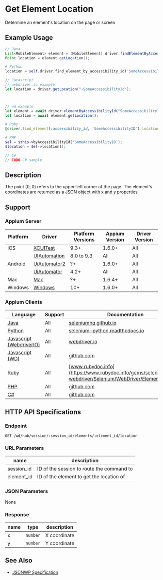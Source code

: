 # Get Element Location

Determine an element's location on the page or screen
## Example Usage

```java
// Java
List<MobileElement> element = (MobileElement) driver.findElementByAccessibilityId("SomeAccessibilityID");
Point location = element.getLocation();

```

```python
# Python
location = self.driver.find_element_by_accessibility_id('SomeAccessibilityID').location

```

```javascript
// Javascript
// webdriver.io example
let location = driver.getLocation("~SomeAccessibilityId");



// wd example
let element = await driver.elementByAccessibilityId("SomeAccessibilityID");
let location = await element.getLocation();

```

```ruby
# Ruby
@driver.find_element(:accessibility_id, 'SomeAccessibilityID').location

```

```php
# PHP
$el = $this->byAccessibilityId('SomeAccessibilityID');
$location = $el->location();

```

```csharp
// C#
// TODO C# sample

```


## Description

The point (0, 0) refers to the upper-left corner of the page. The element's coordinates are returned as a JSON object with x and y properties

## Support

### Appium Server

|Platform|Driver|Platform Versions|Appium Version|Driver Version|
|--------|----------------|------|--------------|--------------|
| iOS | [XCUITest](/docs/en/drivers/ios-xcuitest.md) | 9.3+ | 1.6.0+ | All |
|  | [UIAutomation](/docs/en/drivers/ios-uiautomation.md) | 8.0 to 9.3 | All | All |
| Android | [UiAutomator2](/docs/en/drivers/android-uiautomator2.md) | ?+ | 1.6.0+ | All |
|  | [UiAutomator](/docs/en/drivers/android-uiautomator.md) | 4.2+ | All | All |
| Mac | [Mac](/docs/en/drivers/mac.md) | ?+ | 1.6.4+ | All |
| Windows | [Windows](/docs/en/drivers/windows.md) | 10+ | 1.6.0+ | All |

### Appium Clients

|Language|Support|Documentation|
|--------|-------|-------------|
|[Java](https://github.com/appium/java-client/releases/latest)| All |  [seleniumhq.github.io](https://seleniumhq.github.io/selenium/docs/api/java/org/openqa/selenium/WebElement.html#getLocation--)  |
|[Python](https://github.com/appium/python-client/releases/latest)| All |  [selenium-python.readthedocs.io](http://selenium-python.readthedocs.io/api.html#selenium.webdriver.remote.webelement.WebElement.location)  |
|[Javascript (WebdriverIO)](http://webdriver.io/index.html)| All |  [webdriver.io](http://webdriver.io/api/property/getLocation.html)  |
|[Javascript (WD)](https://github.com/admc/wd/releases/latest)| All |  [github.com](https://github.com/admc/wd/blob/master/lib/commands.js#L2175)  |
|[Ruby](https://github.com/appium/ruby_lib/releases/latest)| All |  [www.rubydoc.info](https://www.rubydoc.info/gems/selenium-webdriver/Selenium/WebDriver/Element:location)  |
|[PHP](https://github.com/appium/php-client/releases/latest)| All |  [github.com](https://github.com/appium/php-client/)  |
|[C#](https://github.com/appium/appium-dotnet-driver/releases/latest)| All |  [github.com](https://github.com/appium/appium-dotnet-driver/)  |

## HTTP API Specifications

### Endpoint

`GET /wd/hub/session/:session_id/elements/:element_id/location`

### URL Parameters

|name|description|
|----|-----------|
|session_id|ID of the session to route the command to|
|element_id|ID of the element to get the location of|

### JSON Parameters

None

### Response

|name|type|description|
|----|----|-----------|
| x | `number` | X coordinate |
| y | `number` | Y coordinate |

## See Also

* [JSONWP Specification](https://github.com/SeleniumHQ/selenium/wiki/JsonWireProtocol#sessionsessionidelementidlocation)
